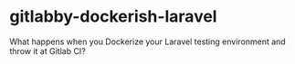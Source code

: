 # gitlabby-dockerish-laravel
What happens when you Dockerize your Laravel testing environment and throw it at Gitlab CI?

